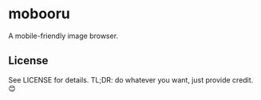 # mobooru

A mobile-friendly image browser.

## License

See LICENSE for details. TL;DR: do whatever you want, just provide credit. 😊
